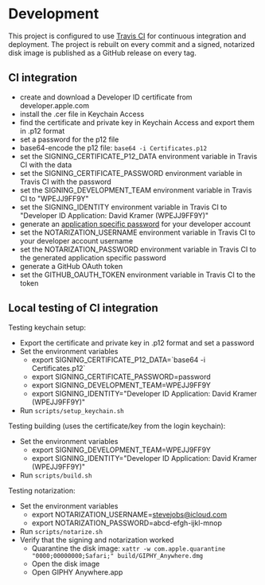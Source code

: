 # Development

This project is configured to use [Travis CI](https://travis-ci.org) for continuous integration and deployment. The project is rebuilt on every commit and a signed, notarized disk image is published as a GitHub release on every tag.

## CI integration

* create and download a Developer ID certificate from developer.apple.com
* install the .cer file in Keychain Access
* find the certificate and private key in Keychain Access and export them in .p12 format
* set a password for the p12 file
* base64-encode the p12 file: `base64 -i Certificates.p12`
* set the SIGNING_CERTIFICATE_P12_DATA environment variable in Travis CI with the data
* set the SIGNING_CERTIFICATE_PASSWORD environment variable in Travis CI with the password
* set the SIGNING_DEVELOPMENT_TEAM environment variable in Travis CI to "WPEJJ9FF9Y"
* set the SIGNING_IDENTITY environment variable in Travis CI to "Developer ID Application: David Kramer (WPEJJ9FF9Y)"
* generate an [application specific password](https://support.apple.com/en-us/HT204397) for your developer account
* set the NOTARIZATION_USERNAME environment variable in Travis CI to your developer account username
* set the NOTARIZATION_PASSWORD environment variable in Travis CI to the generated application specific password
* generate a GitHub OAuth token
* set the GITHUB_OAUTH_TOKEN environment variable in Travis CI to the token

## Local testing of CI integration

Testing keychain setup:

* Export the certificate and private key in .p12 format and set a password
* Set the environment variables
  * export SIGNING_CERTIFICATE_P12_DATA=\`base64 -i Certificates.p12\`
  * export SIGNING_CERTIFICATE_PASSWORD=password
  * export SIGNING_DEVELOPMENT_TEAM=WPEJJ9FF9Y
  * export SIGNING_IDENTITY="Developer ID Application: David Kramer (WPEJJ9FF9Y)"
* Run `scripts/setup_keychain.sh`

Testing building (uses the certificate/key from the login keychain):

* Set the environment variables
  * export SIGNING_DEVELOPMENT_TEAM=WPEJJ9FF9Y
  * export SIGNING_IDENTITY="Developer ID Application: David Kramer (WPEJJ9FF9Y)"
* Run `scripts/build.sh`

Testing notarization:

* Set the environment variables
  * export NOTARIZATION_USERNAME=stevejobs@icloud.com
  * export NOTARIZATION_PASSWORD=abcd-efgh-ijkl-mnop
* Run `scripts/notarize.sh`
* Verify that the signing and notarization worked
  * Quarantine the disk image: `xattr -w com.apple.quarantine "0000;00000000;Safari;" build/GIPHY_Anywhere.dmg`
  * Open the disk image
  * Open GIPHY Anywhere.app


